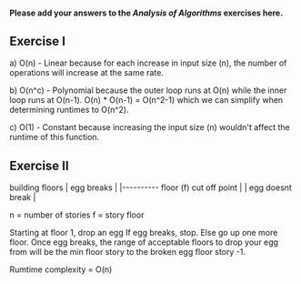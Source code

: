 #### Please add your answers to the ***Analysis of  Algorithms*** exercises here.

## Exercise I

a) O(n) - Linear because for each increase in input size (n), the number of operations will increase at the same rate.


b) O(n^c) - Polynomial because the outer loop runs at O(n) while the inner loop runs at O(n-1). O(n) * O(n-1) = O(n^2-1) which we can simplify when determining runtimes to O(n^2).


c) O(1) - Constant because increasing the input size (n) wouldn't affect the runtime of this function.

## Exercise II


<!-- Suppose that you have an n-story building and plenty of eggs. Suppose also that an egg gets broken if it is thrown off floor f or higher, and doesn't get broken if dropped off a floor less than floor f. Devise a strategy to determine the value of f such that the number of dropped + broken eggs is minimized.

Write out your proposed algorithm in plain English or pseudocode AND give the runtime complexity of your solution. -->

building floors
|            egg breaks
|
|---------- floor (f) cut off point
|
|           egg doesnt break
|

n = number of stories
f = story floor

Starting at floor 1, drop an egg
If egg breaks, stop.
Else go up one more floor.
Once egg breaks, the range of acceptable floors to drop your egg from will be the min floor story to the broken egg floor story -1.

Rumtime complexity = O(n) 

    
